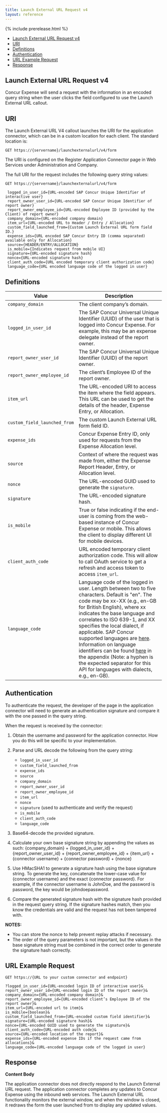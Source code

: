```yaml
---
title: Launch External URL Request v4
layout: reference
---
```

{% include prerelease.html %}

* [Launch External URL Request v4](#request)
* [URI](#uri)
* [Definitions](#definitions)
* [Authentication](#auth)
* [URL Example Request](#url-request)
* [Response](#response)

## <a name="request"></a>Launch External URL Request v4

Concur Expense will send a request with the information in an encoded query string when the user clicks the field configured to use the Launch External URL callout.

## <a name="uri"></a>URI

The Launch External URL V4 callout launches the URI for the application connector, which can be in a custom location for each client. The standard location is:

`GET https://{servername}/launchexternalurl/v4/form`

The URI is configured on the Register Application Connector page in Web Services under Administration and Company.

The full URI for the request includes the following query string values:

   `GET https://{servername}/launchexternalurl/v4/form`


     logged_in_user_id={URL-encoded SAP Concur Unique Identifier of interactive user}
     report_owner_user_id={URL-encoded SAP Concur Unique Identifier of report owner}
     report_owner_employee_id={URL-encoded Employee ID (provided by the Client) of report owner}
     company_domain={URL-encoded company domain}
     item_url={URL-encoded URL to Header / Entry / Allocation}
     custom_field_launched_from={Custom Launch External URL form field ID.}
     expense_ids={URL encoded SAP Concur Entry ID (comma separated) available only for Allocation}
     source={HEADER/ENTRY/ALLOCATION}
     is_mobile={Indicates request from mobile UI}
     signature={URL-encoded signature hash}
     nonce={URL-encoded signature hash}
     client_auth_code={URL encoded temporary client authorization code}
     language_code={URL encoded language code of the logged in user}

## <a name="definitions"></a>Definitions

Value | Description  
--- |---
`company_domain`| The client company’s domain.
`logged_in_user_id`  | The SAP Concur Universal Unique Identifier (UUID) of the user that is logged into Concur Expense. For example, this may be an expense delegate instead of the report owner.
`report_owner_user_id` |  The SAP Concur Universal Unique Identifier (UUID) of the report owner.
`report_owner_employee_id` |  The client’s Employee ID of the report owner.
`item_url`|  The URL-encoded URI to access the item where the field appears. This URL can be used to get the details of the header, Expense Entry, or Allocation.
`custom_field_launched_from` |  The custom Launch External URL form field ID.
`expense_ids` | Concur Expense Entry ID, only used for requests from the Expense Allocation level.
`source` |  Context of where the request was made from, either the Expense Report Header, Entry, or Allocation level.
`nonce` |  The URL-encoded GUID used to generate the `signature`.  
`signature` |  The URL-encoded signature hash.
`is_mobile` |  True or false indicating if the end-user is coming from the web-based instance of Concur Expense or mobile. This allows the client to display different UI for mobile devices.
`client_auth_code` |  URL encoded temporary client authorization code. This will allow to call OAuth service to get a refresh and access token to access `item_url`.
`language_code` |  Language code of the logged in user. Length between two to five characters. Default is "en". The code may be xx-XX (e.g., en-GB for British English), where xx indicates the base language and correlates to ISO 639-1, and XX specifies the local dialect, if applicable. SAP Concur supported languages are [here](https://www.concurtraining.com/customers/tech_pubs/SupportedLanguages-client/SupportedLanguages-client.pdf). Information on language identifiers can be found [here](https://www.concurtraining.com/customers/tech_pubs/Docs/_Current/SPC/Spc_Shr/Shr_SPEC_Emp_Imp.pdf) in the appendix (Note: a hyphen is the expected separator for this API for languages with dialects, e.g., en-GB).

## <a name="auth"></a>Authentication

To authenticate the request, the developer of the page in the application connector will need to generate an authentication signature and compare it with the one passed in the query string.

When the request is received by the connector:

1. Obtain the username and password for the application connector. How you do this will be specific to your implementation.

2. Parse and URL decode the following from the query string:
     *	`logged_in_user_id`
     *	`custom_field_launched_from`
     *	`expense_ids`
     *	`source`
     *	`company_domain`
     *	`report_owner_user_id`
     *	`report_owner_employee_id`
     *	`item_url`
     *	`nonce`
     *	`signature` (used to authenticate and verify the request)
     *	`is_mobile`
     *	`client_auth_code`
     *	`language_code`


3. Base64-decode the provided signature.

4. Calculate your own base signature string by appending the values as such:
{company_domain} + {logged_in_user_id} + {report_owner_user_id} + {report_owner_employee_id} +  {item_url} + {connector username} + {connector password} + {nonce}

5. Use HMacSHA1 to generate a signature hash using the base signature string. To generate the key, concatenate the lower-case value for {connector username} and the exact {connector password}. For example, if the connector username is JohnDoe, and the password is password, the key would be johndoepassword.

6. Compare the generated signature hash with the signature hash provided in the request query string. If the signature hashes match, then you know the credentials are valid and the request has not been tampered with.

**NOTES:**

* You can store the nonce to help prevent replay attacks if necessary.
* The order of the query parameters is not important, but the values in the base signature string must be combined in the correct order to generate the signature hash correctly.

## <a name="url-request"></a>URL Example Request
`GET https://{URL to your custom connector and endpoint}`

    ?logged_in_user_id={URL-encoded login ID of interactive user}&
    report_owner_user_id={URL-encoded login ID of the report owner}&
    company_domain={URL-encoded company domain}&
    report_owner_employee_id={URL-encoded client’s Employee ID of the report owner}&
    item_url={URL-encoded url to item}&
    is_mobile={boolean}&
    custom_field_launched_from={URL-encoded custom field identifier}&
    signature={URL-encoded signature hash}&
    nonce={URL-encoded GUID used to generate the signature}&
    client_auth_code={URL-encoded auth code}&
    source={URL-encoded location of the report}&
    expense_ids={URL-encoded expense IDs if the request came from allocations}&
    language_code={URL-encoded language code of the logged in user}

## <a name="response"></a>Response

**Content Body**

The application connector does not directly respond to the Launch External URL request. The application connector completes any updates to Concur Expense using the inbound web services. The Launch External URL functionality monitors the external window, and when the window is closed, it redraws the form the user launched from to display any updated values.

